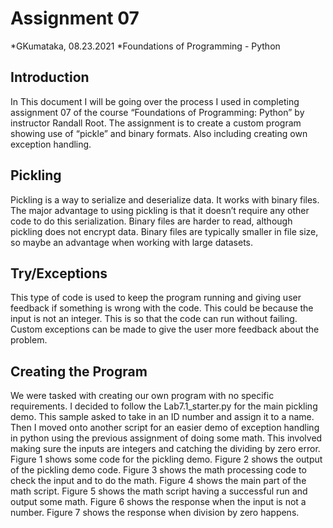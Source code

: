# Assignment 07
*GKumataka, 08.23.2021
*Foundations of Programming - Python

## Introduction
In This document I will be going over the process I used in completing assignment 07 of the course “Foundations of Programming: Python” by instructor Randall Root.  The assignment is to create a custom program showing use of “pickle” and binary formats.  Also including creating own exception handling.  

## Pickling
Pickling is a way to serialize and deserialize data.  It works with binary files.  The major advantage to using pickling is that it doesn’t require any other code to do this serialization.  Binary files are harder to read, although pickling does not encrypt data.  Binary files are typically smaller in file size, so maybe an advantage when working with large datasets.

## Try/Exceptions
This type of code is used to keep the program running and giving user feedback if something is wrong with the code.  This could be because the input is not an integer.  This is so that the code can run without failing.  Custom exceptions can be made to give the user more feedback about the problem.

## Creating the Program
We were tasked with creating our own program with no specific requirements.  I decided to follow the Lab7.1_starter.py for the main pickling demo.  This sample asked to take in an ID number and assign it to a name.  Then I moved onto another script for an easier demo of exception handling in python using the previous assignment of doing some math.  This involved making sure the inputs are integers and catching the dividing by zero error.
Figure 1 shows some code for the pickling demo. Figure 2 shows the output of the pickling demo code.  Figure 3 shows the math processing code to check the input and to do the math.  Figure 4 shows the main part of the math script.  Figure 5 shows the math script having a successful run and output some math.  Figure 6 shows the response when the input is not a number.  Figure 7 shows the response when division by zero happens.
